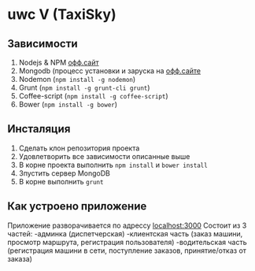 uwc V (TaxiSky)
===============
Зависимости
-----------
1. Nodejs & NPM [офф.сайт](http://nodejs.org/)
2. Mongodb (процесс установки и заруска на [офф.сайте](http://www.mongodb.org/)
3. Nodemon (`npm install -g nodemon`)
4. Grunt (`npm install -g grunt-cli grunt`)
5. Coffee-script (`npm install -g coffee-script`)
6. Bower (`npm install -g bower`)

Инсталяция
-----------
1. Сделать клон репозитория проекта
2. Удовлетворить все зависимости описанные выше
3. В корне проекта выполнить `npm install` и `bower install`
4. Зпустить сервер MongoDB
5. В корне выполнить `grunt`

Как устроено приложение
-----------------------
Приложение разворачивается по адрессу [localhost:3000](http://localhost:3000)
Состоит из 3 частей:
-админка (диспетчерская)
-клиентская часть (заказ машини, просмотр маршрута, регистрация пользователя)
-водительская часть (регистрация машини в сети, поступление заказов, принятие/отказ от заказа)